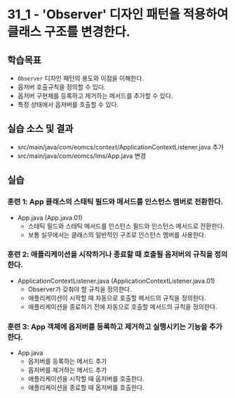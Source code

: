 # 31_1 - 'Observer' 디자인 패턴을 적용하여 클래스 구조를 변경한다.

## 학습목표

- `Observer` 디자인 패턴의 용도와 이점을 이해한다.
- 옵저버 호출규칙을 정의할 수 있다.
- 옵저버 구현체를 등록하고 제거하는 메서드를 추가할 수 있다.
- 특정 상태에서 옵저버를 호출할 수 있다.

## 실습 소스 및 결과

- src/main/java/com/eomcs/context/ApplicationContextListener.java 추가
- src/main/java/com/eomcs/lms/App.java 변경

## 실습

### 훈련 1: App 클래스의 스태틱 필드와 메서드를 인스턴스 멤버로 전환한다.

- App.java (App.java.01)
  - 스태틱 필드와 스태틱 메서드를 인스턴스 필드와 인스턴스 메서드로 전환한다.
  - 보통 실무에서는 클래스의 일반적인 구조로 인스턴스 멤버를 사용한다.

### 훈련 2: 애플리케이션을 시작하거나 종료할 때 호출될 옵저버의 규칙을 정의한다.

- ApplicationContextListener.java (ApplicationContextListener.java.01)
  - Observer가 갖춰야 할 규칙을 정의한다.
  - 애플리케이션이 시작할 때 자동으로 호출할 메서드의 규칙을 정의한다.
  - 애플리케이션을 종료하기 전에 자동으로 호출할 메서드의 규칙을 정의한다.

### 훈련 3: App 객체에 옵저버를 등록하고 제거하고 실행시키는 기능을 추가한다.

- App.java
  - 옵저버를 등록하는 메서드 추가
  - 옵저버를 제거하는 메서드 추가
  - 애플리케이션을 시작할 때 옵저버를 호출한다.
  - 애플리케이션을 종료할 때 옵저버를 호출한다.

